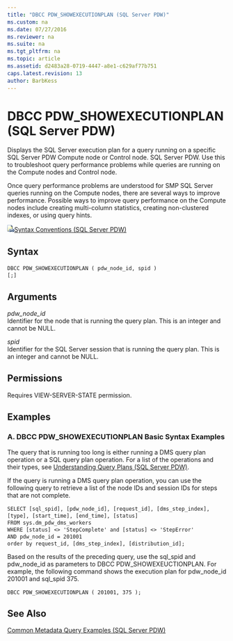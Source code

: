 ```yaml
---
title: "DBCC PDW_SHOWEXECUTIONPLAN (SQL Server PDW)"
ms.custom: na
ms.date: 07/27/2016
ms.reviewer: na
ms.suite: na
ms.tgt_pltfrm: na
ms.topic: article
ms.assetid: d2483a28-0719-4447-a8e1-c629af77b751
caps.latest.revision: 13
author: BarbKess
---
```

# DBCC PDW_SHOWEXECUTIONPLAN (SQL Server PDW)
Displays the SQL Server execution plan for a query running on a specific SQL Server PDW Compute node or Control node. SQL Server PDW. Use this to troubleshoot query performance problems while queries are running on the Compute nodes and Control node.  
  
Once query performance problems are understood for SMP SQL Server queries running on the Compute nodes, there are several ways to improve performance. Possible ways to improve query performance on the Compute nodes include creating multi-column statistics, creating non-clustered indexes, or using query hints.  
  
![Topic link icon](../sqlpdw/media/Topic_Link.gif "Topic_Link")[Syntax Conventions &#40;SQL Server PDW&#41;](../sqlpdw/syntax-conventions-sql-server-pdw.md)  
  
## Syntax  
  
```  
DBCC PDW_SHOWEXECUTIONPLAN ( pdw_node_id, spid )  
[;]  
```  
  
## Arguments  
*pdw_node_id*  
Identifier for the node that is running the query plan. This is an integer and cannot be NULL.  
  
*spid*  
Identifier for the SQL Server session that is running the query plan. This is an integer and cannot be NULL.  
  
## Permissions  
Requires VIEW-SERVER-STATE permission.  
  
## Examples  
  
### A. DBCC PDW_SHOWEXECUTIONPLAN Basic Syntax Examples  
The query that is running too long is either running a DMS query plan operation or a SQL query plan operation. For a list of the operations and their types, see [Understanding Query Plans &#40;SQL Server PDW&#41;](../sqlpdw/understanding-query-plans-sql-server-pdw.md).  
  
If the query is running a DMS query plan operation, you can use the following query to retrieve a list of the node IDs and session IDs for steps that are not complete.  
  
```  
SELECT [sql_spid], [pdw_node_id], [request_id], [dms_step_index], [type], [start_time], [end_time], [status]   
FROM sys.dm_pdw_dms_workers   
WHERE [status] <> 'StepComplete' and [status] <> 'StepError'  
AND pdw_node_id = 201001   
order by request_id, [dms_step_index], [distribution_id];  
```  
  
Based on the results of the preceding query, use the sql_spid and pdw_node_id as parameters to DBCC PDW_SHOWEXEUCTIONPLAN. For example, the following command shows the execution plan for pdw_node_id 201001 and sql_spid 375.  
  
```  
DBCC PDW_SHOWEXECUTIONPLAN ( 201001, 375 );  
```  
  
## See Also  
[Common Metadata Query Examples &#40;SQL Server PDW&#41;](../sqlpdw/common-metadata-query-examples-sql-server-pdw.md)  
  
